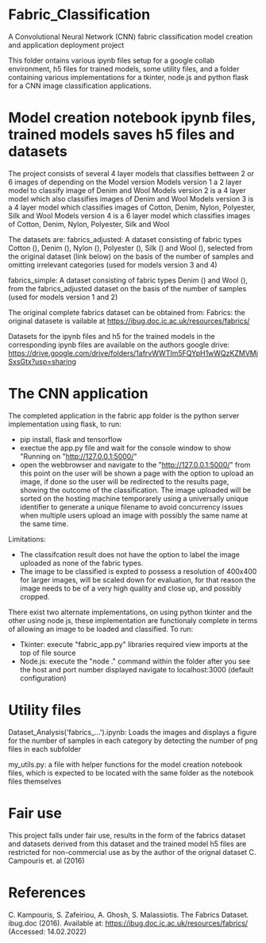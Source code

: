 # Fabric_Classification
A Convolutional Neural Network (CNN) fabric classification model creation and application deployment project

This folder ontains various ipynb files setup for a google collab environment, h5 files for trained models, some utility files, and a folder containing various
implementations for a tkinter, node.js and python flask for a CNN image classification applications.

# Model creation notebook ipynb files, trained models saves h5 files and datasets
The project consists of several 4 layer models that classifies bettween 2 or 6 images of depending on the Model version
Models version 1 a 2 layer model to classify image of Denim and Wool
Models version 2 is a 4 layer model which also classifies images of Denim and Wool
Models version 3 is a 4 layer model which classifies images of Cotton, Denim, Nylon, Polyester, Silk and Wool
Models version 4 is a 6 layer model which classifies images of Cotton, Denim, Nylon, Polyester, Silk and Wool

The datasets are: 
fabrics_adjusted: A dataset consisting of fabric types Cotton (), Denim (), Nylon (), Polyester (), Silk () and Wool (), selected from the original dataset (link below) 
on the basis of the number of samples and omitting irrelevant categories
(used for models version 3 and 4)

fabrics_simple: A dataset consisting of fabric types Denim () and Wool (), from the fabrics_adjusted dataset on the basis of the number of samples
(used for models version 1 and 2)

The original complete fabrics dataset can be obtained from:
Fabrics: the original datasete is vailable at https://ibug.doc.ic.ac.uk/resources/fabrics/

Datasets for the ipynb files and h5 for the trained models in the corresponding ipynb files are available on the authors google drive:
https://drive.google.com/drive/folders/1afrvWWTIm5FQYpH1wWQzKZMVMjSxsGtx?usp=sharing

# The CNN application
The completed application in the fabric app folder is the python server implementation using flask,
to run:
- pip install, flask and tensorflow
- exectue the app.py file and wait for the console window to show "Running on "http://127.0.0.1:5000/"
- open the webbrowser and navigate to the "http://127.0.0.1:5000/"
from this point on the user will be shown a page with the option to upload an image, if done so
the user will be redirected to the results page, showing the outcome of the classification.
The image uploaded will be sorted on the hosting machine temporarely using a universally unique identifier to generate a unique filename to avoid concurrency issues
when multiple users upload an image with possibly the same name at the same time.

Limitations:
- The classifcation result does not have the option to label the image uploaded as none of the fabric types.
- The image to be classified is expted to possess a resolution of 400x400 for larger images, will be scaled down for evaluation,
  for that reason the image needs to be of a very high quality and close up, and possibly cropped.

There exist two alternate implementations, on using python tkinter and the other using node js,
these implementation are functionaly complete in terms of allowing an image to be loaded and classified.
To run: 
- Tkinter: execute "fabric_app.py" libraries required view imports at the top of file source
- Node.js: execute the "node ." command within the folder after you see the host and port number displayed
  navigate to localhost:3000 (default configuration)
# Utility files
Dataset_Analysis('fabrics_...').ipynb:
Loads the images and displays a figure for the number of samples in each category by detecting the number of png files in each subfolder

my_utils.py:
a file with helper functions for the model creation notebook files, which is expected to be located with the same folder as the notebook files themselves

# Fair use
This project falls under fair use, results in the form of the fabrics dataset and datasets derived from this dataset and the trained model h5 files
are restricted for non-commercial use as by the author of the orignal dataset C. Campouris et. al (2016)

# References
C. Kampouris, S. Zafeiriou, A. Ghosh, S. Malassiotis. The Fabrics Dataset. ibug.doc (2016). 
Available at: <https://ibug.doc.ic.ac.uk/resources/fabrics/> (Accessed: 14.02.2022)
